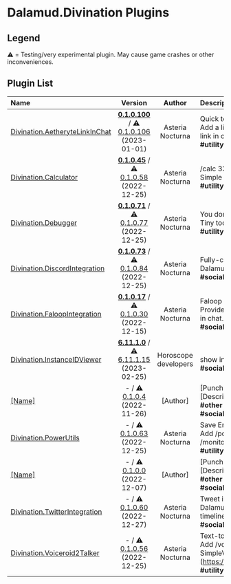 # Dalamud.Divination Plugins

## Legend

⚠️ = Testing/very experimental plugin. May cause game crashes or other inconveniences.

## Plugin List

| Name | Version | Author | Description |
|:-----|:-------:|:------:|:------------|
| [Divination.AetheryteLinkInChat](https://github.com/horoscope-dev/Divination.AetheryteLinkInChat) | **[0.1.0.100](https://horoscope-dev.github.io/Dalamud.DivinationPluginRepo/dist/stable/Divination.AetheryteLinkInChat/latest.zip)** / ⚠️ [0.1.0.106](https://horoscope-dev.github.io/Dalamud.DivinationPluginRepo/dist/testing/Divination.AetheryteLinkInChat/latest.zip) (2023-01-01) | Asteria Nocturna | Quick teleport for Mob Hunting<br>Add a link to teleport to the nearest aetheryte into map link in chat.<br>**\#utility** **\#teleporter** |
| [Divination.Calculator](https://github.com/horoscope-dev/Divination.Calculator) | **[0.1.0.45](https://horoscope-dev.github.io/Dalamud.DivinationPluginRepo/dist/stable/Divination.Calculator/latest.zip)** / ⚠️ [0.1.0.58](https://horoscope-dev.github.io/Dalamud.DivinationPluginRepo/dist/testing/Divination.Calculator/latest.zip) (2022-12-25) | Asteria Nocturna | /calc 33 - 4<br>Simple plugin to just add /calc command.<br>**\#utility** **\#utility** |
| [Divination.Debugger](https://github.com/horoscope-dev/Divination.Debugger) | **[0.1.0.71](https://horoscope-dev.github.io/Dalamud.DivinationPluginRepo/dist/stable/Divination.Debugger/latest.zip)** / ⚠️ [0.1.0.77](https://horoscope-dev.github.io/Dalamud.DivinationPluginRepo/dist/testing/Divination.Debugger/latest.zip) (2022-12-25) | Asteria Nocturna | You don't need this unless you are developer.<br>Tiny tool to inspect game...<br>**\#utility** **\#Development** **\#Debug** |
| [Divination.DiscordIntegration](https://github.com/horoscope-dev/Divination.DiscordIntegration) | **[0.1.0.73](https://horoscope-dev.github.io/Dalamud.DivinationPluginRepo/dist/stable/Divination.DiscordIntegration/latest.zip)** / ⚠️ [0.1.0.84](https://horoscope-dev.github.io/Dalamud.DivinationPluginRepo/dist/testing/Divination.DiscordIntegration/latest.zip) (2022-12-25) | Asteria Nocturna | Fully-customizable Discord Rich Presence<br>Dalamud Plugin to support Rich Presence for FFXIV.<br>**\#social** **\#Discord** |
| [Divination.FaloopIntegration](https://github.com/horoscope-dev/Divination.FaloopIntegration) | **[0.1.0.17](https://horoscope-dev.github.io/Dalamud.DivinationPluginRepo/dist/stable/Divination.FaloopIntegration/latest.zip)** / ⚠️ [0.1.0.30](https://horoscope-dev.github.io/Dalamud.DivinationPluginRepo/dist/testing/Divination.FaloopIntegration/latest.zip) (2022-12-15) | Asteria Nocturna | Faloop notification in chat<br>Provide simple integration with Faloop. Mob notification in chat.<br>**\#social** **\#utility** **\#mobhunt** |
| [Divination.InstanceIDViewer](https://github.com/horoscope-dev/Divination.InstanceIDViewer) | **[6.11.1.0](https://horoscope-dev.github.io/Dalamud.DivinationPluginRepo/dist/stable/Divination.InstanceIDViewer/latest.zip)** / ⚠️ [6.11.1.15](https://horoscope-dev.github.io/Dalamud.DivinationPluginRepo/dist/testing/Divination.InstanceIDViewer/latest.zip) (2023-02-25) | Horoscope developers | <br>show instance id in chat when instance changed<br>**\#social** **\#Discord** |
| [[Name]](https://github.com/horoscope-dev/Divination.PerfectComplex) | - / ⚠️ [0.1.0.4](https://horoscope-dev.github.io/Dalamud.DivinationPluginRepo/dist/testing/Divination.PerfectComplex/latest.zip) (2022-11-26) | [Author] | [Punchline]<br>[Description]<br>**\#other** **\#jobs** **\#ui** **\#minigames** **\#inventory** **\#sound** **\#social** **\#utility** **\#[Tag]** |
| [Divination.PowerUtils](https://github.com/horoscope-dev/Divination.PowerUtils) | - / ⚠️ [0.1.0.63](https://horoscope-dev.github.io/Dalamud.DivinationPluginRepo/dist/testing/Divination.PowerUtils/latest.zip) (2022-12-25) | Asteria Nocturna | Save Energy!<br>Add /power save, /power balance, /power perf, /monitoroff commands for power management<br>**\#utility** **\#Command** |
| [[Name]](https://github.com/horoscope-dev/Divination.FaloopIntegration) | - / ⚠️ [0.1.0.0](https://horoscope-dev.github.io/Dalamud.DivinationPluginRepo/dist/testing/Divination.Template/latest.zip) (2022-12-07) | [Author] | [Punchline]<br>[Description]<br>**\#other** **\#jobs** **\#ui** **\#minigames** **\#inventory** **\#sound** **\#social** **\#utility** **\#[Tag]** |
| [Divination.TwitterIntegration](https://github.com/horoscope-dev/Divination.TwitterIntegration) | - / ⚠️ [0.1.0.60](https://horoscope-dev.github.io/Dalamud.DivinationPluginRepo/dist/testing/Divination.TwitterIntegration/latest.zip) (2022-12-27) | Asteria Nocturna | Tweet in FFXIV chat.<br>Dalamud Plugin to add tweet function and Twitter timeline in FFXIV chat<br>**\#social** **\#Twitter** |
| [Divination.Voiceroid2Talker](https://github.com/horoscope-dev/Divination.Voiceroid2Talker) | - / ⚠️ [0.1.0.56](https://horoscope-dev.github.io/Dalamud.DivinationPluginRepo/dist/testing/Divination.Voiceroid2Talker/latest.zip) (2022-12-25) | Asteria Nocturna | Text-to-Speech for Voiceroid2<br>Add /voiceroid2 command into FFXIV. Require SimpleVoiceroid2Proxy (https://github.com/SlashNephy/SimpleVoiceroid2Proxy).<br>**\#utility** **\#Text-to-speech** **\#Voiceroid** |